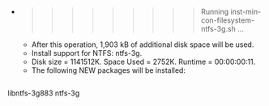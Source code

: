 * >>>>>>>>> Running inst-min-con-filesystem-ntfs-3g.sh ...
  * After this operation, 1,903 kB of additional disk space will be used.
  * Install support for NTFS: ntfs-3g.
  * Disk size = 1141512K. Space Used = 2752K. Runtime = 00:00:00:11.
  * The following NEW packages will be installed:
  ```bash
libntfs-3g883 ntfs-3g
  ```
